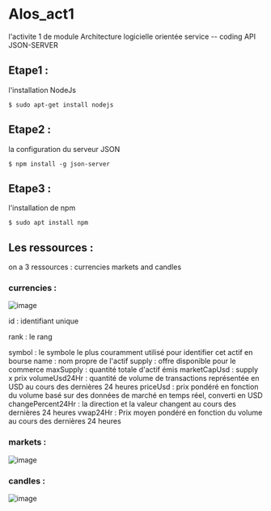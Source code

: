# Alos_act1
l'activite 1 de module Architecture logicielle orientée service -- coding API JSON-SERVER

## Etape1 :
l'installation NodeJs

`$ sudo apt-get install nodejs `

## Etape2 :
la configuration du serveur JSON

`$ npm install -g json-server`

## Etape3 :
l'installation de npm 

`$ sudo apt install npm`

## Les ressources :
on a 3 ressources : currencies markets and candles

### currencies : 

![image](https://user-images.githubusercontent.com/101930870/159255491-93f4c0e4-d54b-45d1-ad19-4fd9d2d42a13.png)

id : identifiant unique 

rank : le rang

symbol : le symbole le plus couramment utilisé pour identifier cet actif en bourse
name : nom propre de l'actif
supply : offre disponible pour le commerce
maxSupply : quantité totale d'actif émis
marketCapUsd : supply x prix
volumeUsd24Hr : quantité de volume de transactions représentée en USD au cours des dernières 24 heures
priceUsd : prix pondéré en fonction du volume basé sur des données de marché en temps réel, converti en USD
changePercent24Hr : la direction et la valeur changent au cours des dernières 24 heures
vwap24Hr : Prix moyen pondéré en fonction du volume au cours des dernières 24 heures


### markets :

![image](https://user-images.githubusercontent.com/101930870/159255040-1fa7a0ce-eafd-4e2d-adf9-49d3e1a33b49.png)


### candles :

![image](https://user-images.githubusercontent.com/101930870/159254976-058668fd-72fb-451a-ad28-a05ce61203f7.png)


